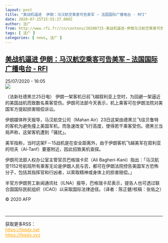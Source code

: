 ```yaml
---
layout: post
title: "美战机逼进  伊朗：马汉航空乘客可告美军 – 法国国际广播电台 - RFI"
date: 2020-07-25T15:55:27.000Z
author: 法广
from: http://www.rfi.fr//cn/contenu/20200725-美战机逼进-伊朗马汉航空乘客可告美军
tags: [ 法广 ]
categories: [ news, 法广 ]
---
```

<!--1595692527000-->
[美战机逼进  伊朗：马汉航空乘客可告美军 – 法国国际广播电台 - RFI](http://www.rfi.fr//cn/contenu/20200725-%E7%BE%8E%E6%88%98%E6%9C%BA%E9%80%BC%E8%BF%9B-%E4%BC%8A%E6%9C%97%E9%A9%AC%E6%B1%89%E8%88%AA%E7%A9%BA%E4%B9%98%E5%AE%A2%E5%8F%AF%E5%91%8A%E7%BE%8E%E5%86%9B)
------

<div>
<div>25/07/2020 - 16:05</div><img src="https://s.rfi.fr/media/display/2c4991ba-ce88-11ea-b762-005056bff430/w:310/p:16x9/int0012b.200725220502.jpg"><div class="t-content__body u-clearfix"><div class="m-interstitial"></div><p>（法新社德黑兰25日电）    伊朗一架客机日前飞越叙利亚上空时，为回避一架逼近的美国战机而致数名乘客受伤。伊朗司法部今天表示，机上乘客可在伊朗法院对美国军方提起损害赔偿诉讼。</p><p>    伊朗媒体昨天报导，马汉航空公司（Mahan Air）23日这架由德黑兰飞往贝鲁特的客机为避免撞上美国军机，而急速改变飞行高度，使得若干乘客受伤。德黑兰当局声称，这架客机遭到「骚扰」。</p><p>    美军指称，当时这架F－15战机是在安全距离外，由于伊朗客机飞越美军在叙利亚的坦夫（Al-Tanf）要塞附近，因此招致美机查探。</p><p>    伊朗司法部人权办公室主管官员巴格瑞卡尼（Ali Bagheri-Kani）指出：「马汉航空1152号航班所有乘客无论是伊朗人民与否，都可在伊朗法院控告美国军方恐怖分子，包括其指挥官和行凶者，以索取精神或身体上的损害赔偿。」</p><p>    半官方伊朗劳工新闻通讯社（ILNA）报导，巴格瑞卡尼表示，提告人也可透过联合国国际民航组织（ICAO）以采取国际法律途径。（译者：陈正健/核稿：张佑之）</p><p class="t-copyright">© 2020 AFP</p>        </div><br><hr><div>获取更多RSS：<br><a href="https://feedx.net" style="color:orange" target="_blank">https://feedx.net</a> <br><a href="https://feedx.xyz" style="color:orange" target="_blank">https://feedx.xyz</a><br></div>
</div>

